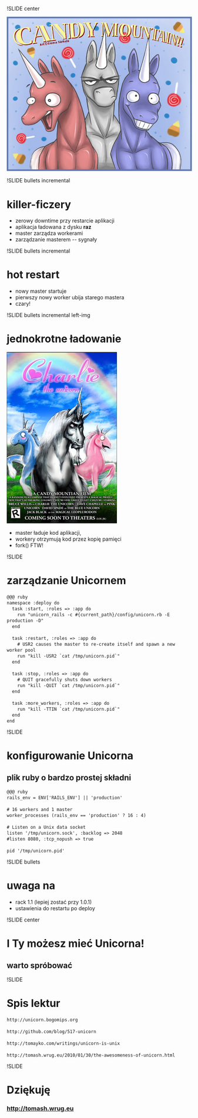 !SLIDE center

![](candy_mountain.jpg)



!SLIDE bullets incremental

# killer-ficzery

* zerowy downtime przy restarcie aplikacji
* aplikacja ładowana z dysku **raz**
* master zarządza workerami
* zarządzanie masterem -- sygnały

!SLIDE bullets incremental

# hot restart

* nowy master startuje
* pierwszy nowy worker ubija starego mastera
* czary!



!SLIDE bullets incremental left-img

# jednokrotne ładowanie

![](charlie_poster.jpeg)

* master ładuje kod aplikacji,
* workery otrzymują kod przez kopię pamięci
* fork() FTW!



!SLIDE

# zarządzanie Unicornem

    @@@ ruby
    namespace :deploy do
      task :start, :roles => :app do
        run "unicorn_rails -c #{current_path}/config/unicorn.rb -E production -D"
      end
      
      task :restart, :roles => :app do
        # USR2 causes the master to re-create itself and spawn a new worker pool
        run "kill -USR2 `cat /tmp/unicorn.pid`"
      end
      
      task :stop, :roles => :app do
        # QUIT gracefully shuts down workers
        run "kill -QUIT `cat /tmp/unicorn.pid`"
      end
      
      task :more_workers, :roles => :app do
        run "kill -TTIN `cat /tmp/unicorn.pid`"
      end
    end
    



!SLIDE

# konfigurowanie Unicorna

## plik ruby o bardzo prostej składni

    @@@ ruby
    rails_env = ENV['RAILS_ENV'] || 'production'
    
    # 16 workers and 1 master
    worker_processes (rails_env == 'production' ? 16 : 4)
    
    # Listen on a Unix data socket
    listen '/tmp/unicorn.sock', :backlog => 2048
    #listen 8080, :tcp_nopush => true
    
    pid '/tmp/unicorn.pid'



!SLIDE bullets

# uwaga na

* rack 1.1 (lepiej zostać przy 1.0.1)
* ustawienia do restartu po deploy



!SLIDE center

# I Ty możesz mieć Unicorna!

## warto spróbować



!SLIDE

# Spis lektur

    http://unicorn.bogomips.org

    http://github.com/blog/517-unicorn

    http://tomayko.com/writings/unicorn-is-unix

    http://tomash.wrug.eu/2010/01/30/the-awesomeness-of-unicorn.html
    
    
!SLIDE

# Dziękuję

### http://tomash.wrug.eu
